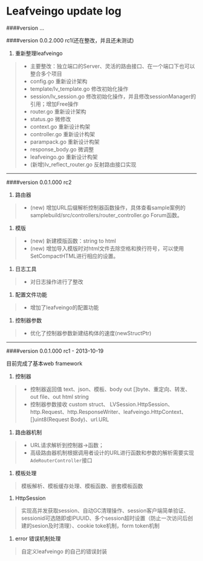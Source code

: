 
Leafveingo update log
=============

####version ...

####version 0.0.2.000 rc1(还在整改，并且还未测试)
1. 重新整理leafveingo
> * 主要整改：独立端口的Server、灵活的路由接口、在一个端口下也可以整合多个项目
> * config.go 重新设计架构
> * template/lv_template.go 修改初始化操作
> * session/lv_session.go 修改初始化操作，并且修改sessionManager的引用；增加Free操作
> * router.go 重新设计架构
> * status.go 微修改
> * context.go 重新设计构架
> * controller.go 重新设计构架
> * parampack.go 重新设计构架
> * response_body.go 微调整
> * leafveingo.go 重新设计构架
> * (新增)lv_reflect_router.go 反射路由接口实现
>



-----------
####version 0.0.1.000 rc2
1. 路由器
> * (new) 增加URL后缀解析控制器函数操作，具体查看sample案例的samplebuild/src/controllers/router_controller.go Forum函数。

1. 模版
> * (new) 新建模版函数：string to html
> * (new) 增加导入模版时对html文件去除空格和换行符号，可以使用SetCompactHTML进行相应的设置。

1. 日志工具
> * 对日志操作进行了整改

1. 配置文件功能
> *	增加了leafveingo的配置功能

1. 控制器参数
> * 优化了控制器参数新建结构体的速度(newStructPtr)



-----------
####version 0.0.1.000 rc1 - 2013-10-19

目前完成了基本web framework

1. 控制器
> * 控制器返回值 text、json、模板、body out []byte、重定向、转发、out file、out html string
> * 控制器参数接收 custom struct、 LVSession.HttpSession、http.Request、http.ResponseWriter、leafveingo.HttpContext、[]uint8(Request Body)、url.URL
>

1. 路由器机制
> * URL请求解析到控制器->函数； 
> * 高级路由器机制根据调用者设计的URL进行函数和参数的解析需要实现`AdeRouterController`接口

1. 模板处理
> 模板解析、模板缓存处理、模板函数、嵌套模板函数
>

1. HttpSession
> 实现高并发获取session、自动GC清理操作、session客户端简单验证、sessionid可选随即或IPUUID、多个session超时设置（防止一次访问后创建的sesion及时清理）、cookie toke机制，form token机制

1. error 错误机制处理
> 自定义leafveingo 的自己的错误封装